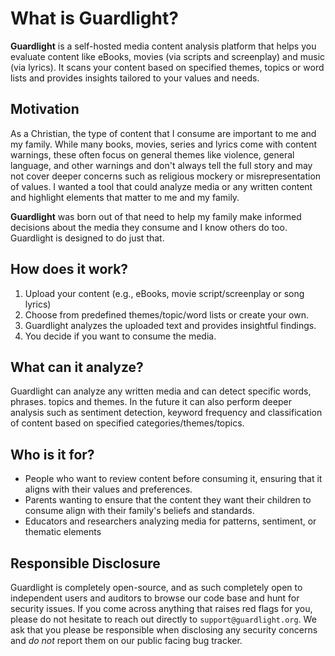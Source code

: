 # What is Guardlight?

**Guardlight** is a self-hosted media content analysis platform that helps you evaluate content like eBooks, movies (via scripts and screenplay) and music (via lyrics). It scans your content based on specified themes, topics or word lists and provides insights tailored to your values and needs.

## Motivation

As a Christian, the type of content that I consume are important to me and my family. While many books, movies, series and lyrics come with content warnings, these often focus on general themes like violence, general language, and other warnings and don't always tell the full story and may not cover deeper concerns such as religious mockery or misrepresentation of values. I wanted a tool that could analyze media or any written content and highlight elements that matter to me and my family.&#x20;

**Guardlight** was born out of that need to help my family make informed decisions about the media they consume and I know others do too. Guardlight is designed to do just that.

## How does it work?

1. Upload your content (e.g., eBooks, movie script/screenplay or song lyrics)
2. Choose from predefined themes/topic/word lists or create your own.
3. Guardlight analyzes the uploaded text and provides insightful findings.&#x20;
4. You decide if you want to consume the media.

## What can it analyze?

Guardlight can analyze any written media and can detect specific words, phrases. topics and themes. In the future it can also perform deeper analysis such as sentiment detection, keyword frequency and classification of content based on specified categories/themes/topics.

## Who is it for?

* People who want to review content before consuming it, ensuring that it aligns with their values and preferences.&#x20;
* Parents wanting to ensure that the content they want their children to consume align with their family's beliefs and standards.
* Educators and researchers analyzing media for patterns, sentiment, or thematic elements

## Responsible Disclosure <a href="#responsible-disclosure" id="responsible-disclosure"></a>

Guardlight is completely open-source, and as such completely open to independent users and auditors to browse our code base and hunt for security issues. If you come across anything that raises red flags for you, please do not hesitate to reach out directly to `support@guardlight.org`. We ask that you please be responsible when disclosing any security concerns and _do not_ report them on our public facing bug tracker.

